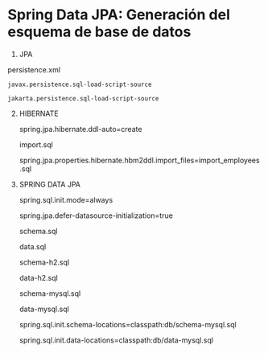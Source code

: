 
# Spring Data JPA: Generación del esquema de base de datos

1. JPA

persistence.xml

    javax.persistence.sql-load-script-source 
    
    jakarta.persistence.sql-load-script-source


2. HIBERNATE
    
    spring.jpa.hibernate.ddl-auto=create
    
    import.sql
    
    spring.jpa.properties.hibernate.hbm2ddl.import_files=import_employees.sql


3. SPRING DATA JPA

    spring.sql.init.mode=always
    
    spring.jpa.defer-datasource-initialization=true
    
    schema.sql
    
    data.sql
    
    schema-h2.sql
    
    data-h2.sql
    
    schema-mysql.sql
    
    data-mysql.sql
    
    spring.sql.init.schema-locations=classpath:db/schema-mysql.sql
    
    spring.sql.init.data-locations=classpath:db/data-mysql.sql